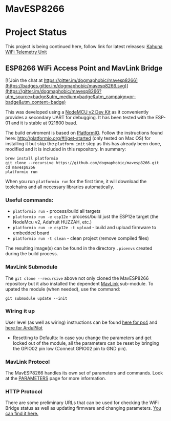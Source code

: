 # MavESP8266

# Project Status

This project is being continued here, follow link for latest releases: [Kahuna WiFi Telemetry Unit](https://github.com/BeyondRobotix/Kahuna)




## ESP8266 WiFi Access Point and MavLink Bridge

[![Join the chat at https://gitter.im/dogmaphobic/mavesp8266](https://badges.gitter.im/dogmaphobic/mavesp8266.svg)](https://gitter.im/dogmaphobic/mavesp8266?utm_source=badge&utm_medium=badge&utm_campaign=pr-badge&utm_content=badge)

This was developed using a [NodeMCU v2 Dev Kit](http://www.seeedstudio.com/depot/NodeMCU-v2-Lua-based-ESP8266-development-kit-p-2415.html) as it conveniently provides a secondary UART for debugging. It has been tested with the ESP-01 and it is stable at 921600 baud.

The build enviroment is based on [PlatformIO](http://platformio.org). Follow the instructions found here: http://platformio.org/#!/get-started (only tested on Mac OS) for installing it but skip the ```platform init``` step as this has already been done, modified and it is included in this repository. In summary:

```
brew install platformio
git clone --recursive https://github.com/dogmaphobic/mavesp8266.git
cd mavesp8266
platformio run
```

When you run ```platformio run``` for the first time, it will download the toolchains and all necessary libraries automatically.

### Useful commands:

* ```platformio run``` - process/build all targets
* ```platformio run -e esp12e``` - process/build just the ESP12e target (the NodeMcu v2, Adafruit HUZZAH, etc.)
* ```platformio run -e esp12e -t upload``` - build and upload firmware to embedded board
* ```platformio run -t clean``` - clean project (remove compiled files)

The resulting image(s) can be found in the directory ```.pioenvs``` created during the build process.

### MavLink Submodule

The ```git clone --recursive``` above not only cloned the MavESP8266 repository but it also installed the dependent [MavLink](https://github.com/mavlink/c_library) sub-module. To upated the module (when needed), use the command:

```git submodule update --init```

### Wiring it up

User level (as well as wiring) instructions can be found [here for px4](https://docs.px4.io/en/telemetry/esp8266_wifi_module.html) and [here for ArduPilot](http://ardupilot.org/copter/docs/common-esp8266-telemetry.html)

* Resetting to Defaults: In case you change the parameters and get locked out of the module, all the parameters can be reset by bringing the GPIO02 pin low (Connect GPIO02 pin to GND pin). 

### MavLink Protocol

The MavESP8266 handles its own set of parameters and commands. Look at the [PARAMETERS](PARAMETERS.md) page for more information.

### HTTP Protocol

There are some preliminary URLs that can be used for checking the WiFi Bridge status as well as updating firmware and changing parameters. [You can find it here.](HTTP.md)
